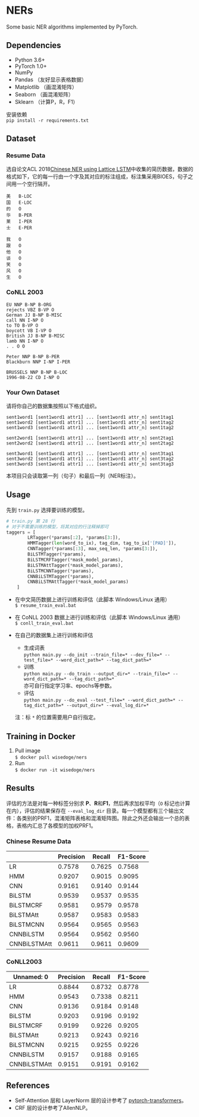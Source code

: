 # NERs
Some basic NER algorithms implemented by PyTorch. 
## Dependencies
* Python 3.6+
* PyTorch 1.0+
* NumPy
* Pandas  （友好显示表格数据）
* Matplotlib （画混淆矩阵）
* Seaborn （画混淆矩阵）
* Sklearn （计算P，R，F1）    

安装依赖  
```pip install -r requirements.txt```
## Dataset
### Resume Data
选自论文ACL 2018[Chinese NER using Lattice LSTM](https://github.com/jiesutd/LatticeLSTM)中收集的简历数据，数据的格式如下，它的每一行由一个字及其对应的标注组成，标注集采用BIOES，句子之间用一个空行隔开。

```
美	B-LOC
国	E-LOC
的	O
华	B-PER
莱	I-PER
士	E-PER

我	O
跟	O
他	O
谈	O
笑	O
风	O
生	O 
```
### CoNLL 2003
```
EU NNP B-NP B-ORG
rejects VBZ B-VP O
German JJ B-NP B-MISC
call NN I-NP O
to TO B-VP O
boycott VB I-VP O
British JJ B-NP B-MISC
lamb NN I-NP O
. . O O

Peter NNP B-NP B-PER
Blackburn NNP I-NP I-PER

BRUSSELS NNP B-NP B-LOC
1996-08-22 CD I-NP O
```
### Your Own Dataset
请将你自己的数据集按照以下格式组织。

```
sent1word1 [sent1word1 attr1] ... [sent1word1 attr_n] sent1tag1
sent1word2 [sent1word1 attr1] ... [sent1word1 attr_n] sent1tag2
sent1word3 [sent1word1 attr1] ... [sent1word1 attr_n] sent1tag2

sent2word1 [sent1word1 attr1] ... [sent1word1 attr_n] sent2tag1
sent2word2 [sent1word1 attr1] ... [sent1word1 attr_n] sent2tag2

sent3word1 [sent1word1 attr1] ... [sent1word1 attr_n] sent3tag1
sent3word2 [sent1word1 attr1] ... [sent1word1 attr_n] sent3tag2
sent3word3 [sent1word1 attr1] ... [sent1word1 attr_n] sent3tag3
```
本项目只会读取第一列（句子）和最后一列（NER标注）。

## Usage
先到 `train.py` 选择要训练的模型。
```python
# train.py 第 28 行
# 对于不需要训练的模型，将其对应的行注释掉即可
taggers = [
        LRTagger(*params[:2], *params[3:]),
        HMMTagger(len(word_to_ix), tag_dim, tag_to_ix['[PAD]']),
        CNNTagger(*params[:3], max_seq_len, *params[3:]),
        BiLSTMTagger(*params),
        BiLSTMCRFTagger(*mask_model_params),
        BiLSTMAttTagger(*mask_model_params),
        BiLSTMCNNTagger(*params),
        CNNBiLSTMTagger(*params),
        CNNBiLSTMAttTagger(*mask_model_params)
    ]
```    

* 在中文简历数据上进行训练和评估（此脚本 Windows/Linux 通用）  
```$ resume_train_eval.bat``` 
* 在 CoNLL 2003 数据上进行训练和评估（此脚本 Windows/Linux 通用）  
```$ conll_train_eval.bat``` 
* 在自己的数据集上进行训练和评估
    * 生成词表   
```python main.py --do_init --train_file=* --dev_file=* --test_file=* --word_dict_path=* --tag_dict_path=*```
    * 训练  
```python main.py --do_train --output_dir=* --train_file=* --word_dict_path=* --tag_dict_path=*```  
亦可自行指定学习率、epochs等参数。 
    * 评估  
```python main.py --do_eval --test_file=* --word_dict_path=* --tag_dict_path=* --output_dir=* --eval_log_dir=*```  

    注：标 `*` 的位置需要用户自行指定。

## Training in Docker
1. Pull image  
```$ docker pull wisedoge/ners```
2. Run  
```$ docker run -it wisedoge/ners```

## Results
评估的方法是对每一种标签分别求 **P**、**R**和**F1**，然后再求加权平均（`O` 标记也计算在内），评估的结果保存在 `--eval_log_dir` 目录。每一个模型都有三个输出文件：各类别的PRF1，混淆矩阵表格和混淆矩阵图。除此之外还会输出一个总的表格，表格内汇总了各模型的加权PRF1。
### Chinese Resume Data
|              | Precision | Recall | F1-Score |
| ------------ | --------- | ------ | -------- |
| LR           | 0.7578    | 0.7625 | 0.7568   |
| HMM          | 0.9207    | 0.9015 | 0.9095   |
| CNN          | 0.9161    | 0.9140 | 0.9144   |
| BiLSTM       | 0.9539    | 0.9537 | 0.9535   |
| BiLSTMCRF    | 0.9581    | 0.9579 | 0.9578   |
| BiLSTMAtt    | 0.9587    | 0.9583 | 0.9583   |
| BiLSTMCNN    | 0.9564    | 0.9565 | 0.9563   |
| CNNBiLSTM    | 0.9564    | 0.9562 | 0.9560   |
| CNNBiLSTMAtt | 0.9611    | 0.9611 | 0.9609   |
### CoNLL2003 
| Unnamed: 0   | Precision | Recall | F1-Score |
| ------------ | --------- | ------ | -------- |
| LR           | 0.8844    | 0.8732 | 0.8778   |
| HMM          | 0.9543    | 0.7338 | 0.8211   |
| CNN          | 0.9136    | 0.9184 | 0.9148   |
| BiLSTM       | 0.9203    | 0.9196 | 0.9192   |
| BiLSTMCRF    | 0.9199    | 0.9226 | 0.9205   |
| BiLSTMAtt    | 0.9213    | 0.9243 | 0.9216   |
| BiLSTMCNN    | 0.9215    | 0.9255 | 0.9226   |
| CNNBiLSTM    | 0.9157    | 0.9188 | 0.9165   |
| CNNBiLSTMAtt | 0.9151    | 0.9191 | 0.9162   |

## References
* Self-Attention 层和 LayerNorm 层的设计参考了 [pytorch-transformers](https://github.com/huggingface/pytorch-transformers)。
* CRF 层的设计参考了AllenNLP。
